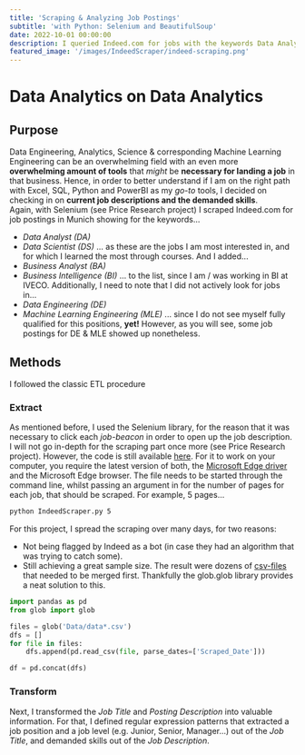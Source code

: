 ```yaml
---
title: 'Scraping & Analyzing Job Postings'
subtitle: 'with Python: Selenium and BeautifulSoup'
date: 2022-10-01 00:00:00
description: I queried Indeed.com for jobs with the keywords Data Analyst & Scientist, and Business Analyst & Intelligence to get a sense of the most demanded skills for these positions, and identifying employees with growing data teams.
featured_image: '/images/IndeedScraper/indeed-scraping.png'
---
```

# Data Analytics on Data Analytics

## Purpose

Data Engineering, Analytics, Science & corresponding Machine Learning Engineering can be an overwhelming field with an even more **overwhelming amount of tools** that *might* be **necessary for landing a job** in that business. Hence, in order to better understand if I am on the right path with Excel, SQL, Python and PowerBI as my *go-to* tools, I decided on checking in on **current job descriptions and the demanded skills**.  
Again, with Selenium (see Price Research project) I scraped Indeed.com for job postings in Munich showing for the keywords...
- *Data Analyst (DA)* 
- *Data Scientist (DS)*
  ... as these are the jobs I am most interested in, and for which I learned the most through courses. And I added...
- *Business Analyst (BA)*
- *Business Intelligence (BI)*
... to the list, since I am / was working in BI at IVECO. Additionally, I need to note that I did not actively look for jobs in...
- *Data Engineering (DE)*
- *Machine Learning Engineering (MLE)*
... since I do not see myself fully qualified for this positions, **yet!** However, as you will see, some job postings for DE & MLE showed up nonetheless.

## Methods
I followed the classic ETL procedure

### Extract
As mentioned before, I used the Selenium library, for the reason that it was necessary to click each *job-beacon* in order to open up the job description.
I will not go in-depth for the scraping part once more (see Price Research project). However, the code is still available  [here](https://github.com/JosefMoosholzer/JosefMoosholzer.github.io/blob/main/downloads/IndeedScraper.py). For it to work on your computer, you require the latest version of both, the [Microsoft Edge driver]("https://developer.microsoft.com/en-us/microsoft-edge/tools/webdriver/") and the Microsoft Edge browser. The file needs to be started through the command line, whilst passing an argument in for the number of pages for each job, that should be scraped. For example, 5 pages...
```bash
python IndeedScraper.py 5
```
For this project, I spread the scraping over many days, for two reasons:
- Not being flagged by Indeed as a bot (in case they had an algorithm that was trying to catch some).
- Still achieving a great sample size.
The result were dozens of [csv-files](https://github.com/JosefMoosholzer/JosefMoosholzer.github.io/raw/main/downloads/data.zip) that needed to be merged first. Thankfully the glob.glob library provides a neat solution to this.
```python
import pandas as pd
from glob import glob

files = glob('Data/data*.csv')
dfs = []
for file in files:
    dfs.append(pd.read_csv(file, parse_dates=['Scraped_Date']))

df = pd.concat(dfs)
```

### Transform
Next, I transformed the *Job Title* and *Posting Description* into valuable information. For that, I defined regular expression patterns that extracted a job position and a job level (e.g. Junior, Senior, Manager...) out of the *Job Title*, and demanded skills out of the *Job Description*.